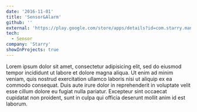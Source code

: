 ```yaml
---
date: '2016-11-01'
title: 'Sensor&Alarm'
github: ''
external: 'https://play.google.com/store/apps/details?id=com.starry.management&hl=en_US'
tech:
  - Sensor
company: 'Starry'
showInProjects: true
---
```


Lorem ipsum dolor sit amet, consectetur adipisicing elit, sed do eiusmod
tempor incididunt ut labore et dolore magna aliqua. Ut enim ad minim veniam,
quis nostrud exercitation ullamco laboris nisi ut aliquip ex ea commodo
consequat. Duis aute irure dolor in reprehenderit in voluptate velit esse
cillum dolore eu fugiat nulla pariatur. Excepteur sint occaecat cupidatat non
proident, sunt in culpa qui officia deserunt mollit anim id est laborum.